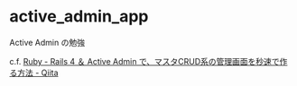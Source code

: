 # active_admin_app
Active Admin の勉強

c.f. [Ruby - Rails 4 ＆ Active Admin で、マスタCRUD系の管理画面を秒速で作る方法 - Qiita](http://qiita.com/hkusu/items/3b0fb7f94a254e2ed6fd)
